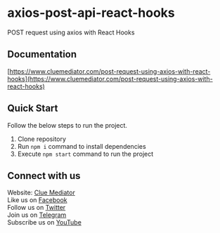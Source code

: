 # axios-post-api-react-hooks

POST request using axios with React Hooks

## Documentation

[https://www.cluemediator.com/post-request-using-axios-with-react-hooks](https://www.cluemediator.com/post-request-using-axios-with-react-hooks)

## Quick Start

Follow the below steps to run the project.

1. Clone repository
2. Run `npm i` command to install dependencies
3. Execute `npm start` command to run the project

## Connect with us

Website: [Clue Mediator](https://www.cluemediator.com)  
Like us on [Facebook](https://www.facebook.com/thecluemediator)  
Follow us on [Twitter](https://twitter.com/cluemediator)  
Join us on [Telegram](https://t.me/cluemediator)  
Subscribe us on [YouTube](https://www.youtube.com/ClueMediator)